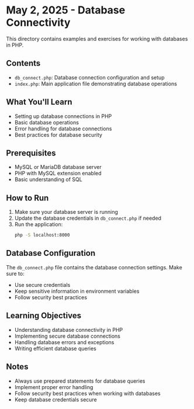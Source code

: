 # May 2, 2025 - Database Connectivity

This directory contains examples and exercises for working with databases in PHP.

## Contents

- `db_connect.php`: Database connection configuration and setup
- `index.php`: Main application file demonstrating database operations

## What You'll Learn

- Setting up database connections in PHP
- Basic database operations
- Error handling for database connections
- Best practices for database security

## Prerequisites

- MySQL or MariaDB database server
- PHP with MySQL extension enabled
- Basic understanding of SQL

## How to Run

1. Make sure your database server is running
2. Update the database credentials in `db_connect.php` if needed
3. Run the application:
   ```bash
   php -S localhost:8000
   ```

## Database Configuration

The `db_connect.php` file contains the database connection settings. Make sure to:
- Use secure credentials
- Keep sensitive information in environment variables
- Follow security best practices

## Learning Objectives

- Understanding database connectivity in PHP
- Implementing secure database connections
- Handling database errors and exceptions
- Writing efficient database queries

## Notes

- Always use prepared statements for database queries
- Implement proper error handling
- Follow security best practices when working with databases
- Keep database credentials secure 